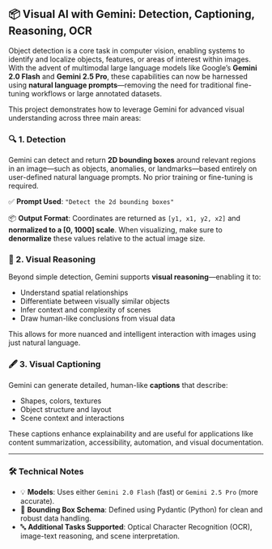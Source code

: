 
## 📦 Visual AI with Gemini: Detection, Captioning, Reasoning, OCR

Object detection is a core task in computer vision, enabling systems to identify and localize objects, features, or areas of interest within images. With the advent of multimodal large language models like Google’s **Gemini 2.0 Flash** and **Gemini 2.5 Pro**, these capabilities can now be harnessed using **natural language prompts**—removing the need for traditional fine-tuning workflows or large annotated datasets.

This project demonstrates how to leverage Gemini for advanced visual understanding across three main areas:

### 🔍 1. Detection
Gemini can detect and return **2D bounding boxes** around relevant regions in an image—such as objects, anomalies, or landmarks—based entirely on user-defined natural language prompts. No prior training or fine-tuning is required.

✅ **Prompt Used**: `"Detect the 2d bounding boxes"`

📦 **Output Format**: Coordinates are returned as `[y1, x1, y2, x2]` and **normalized to a [0, 1000] scale**. When visualizing, make sure to **denormalize** these values relative to the actual image size.

### 🧠 2. Visual Reasoning
Beyond simple detection, Gemini supports **visual reasoning**—enabling it to:
- Understand spatial relationships
- Differentiate between visually similar objects
- Infer context and complexity of scenes
- Draw human-like conclusions from visual data

This allows for more nuanced and intelligent interaction with images using just natural language.

### 🖋️ 3. Visual Captioning
Gemini can generate detailed, human-like **captions** that describe:
- Shapes, colors, textures
- Object structure and layout
- Scene context and interactions

These captions enhance explainability and are useful for applications like content summarization, accessibility, automation, and visual documentation.

---

### 🛠️ Technical Notes

- 💡 **Models**: Uses either `Gemini 2.0 Flash` (fast) or `Gemini 2.5 Pro` (more accurate).
- 📜 **Bounding Box Schema**: Defined using Pydantic (Python) for clean and robust data handling.
- 🔤 **Additional Tasks Supported**: Optical Character Recognition (OCR), image-text reasoning, and scene interpretation.
